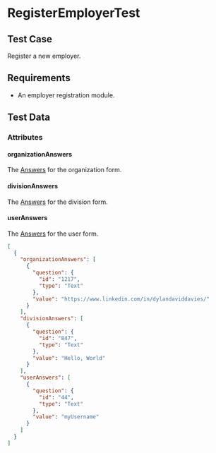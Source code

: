 # RegisterEmployerTest <Badge text="test" vertical="middle" />

## Test Case
Register a new employer.

## Requirements
* An employer registration module.

## Test Data
### Attributes

#### organizationAnswers <Badge text="array" vertical="middle" />
The [Answers](../model/df-answer) for the organization form.

#### divisionAnswers <Badge text="array" vertical="middle" />
The [Answers](../model/df-answer) for the division form.

#### userAnswers <Badge text="array" vertical="middle" />
The [Answers](../model/acrm-answer) for the user form.

``` json
[
  {
    "organizationAnswers": [
      {
        "question": {
          "id": "1217",
          "type": "Text"
        },
        "value": "https://www.linkedin.com/in/dylandaviddavies/"
      }
    ],
    "divisionAnswers": [
      {
        "question": {
          "id": "847",
          "type": "Text"
        },
        "value": "Hello, World"
      }
    ],
    "userAnswers": [
      {
        "question": {
          "id": "44",
          "type": "Text"
        },
        "value": "myUsername"
      }
    ]
  }
]
```

